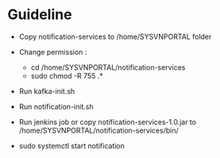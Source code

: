 # Guideline

- Copy notification-services to /home/SYSVNPORTAL folder
- Change permission :
	+	cd /home/SYSVNPORTAL/notification-services
	+	sudo chmod -R 755 .*
	
- Run kafka-init.sh

- Run notification-init.sh

- Run jenkins job or copy notification-services-1.0.jar to /home/SYSVNPORTAL/notification-services/bin/

- sudo systemctl start notification

	

